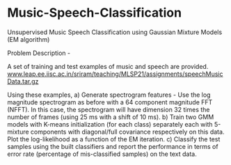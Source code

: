 # Music-Speech-Classification
Unsupervised Music Speech Classification using Gaussian Mixture Models (EM algorithm)

Problem Description -

A set of training and test examples of music and speech are provided.
www.leap.ee.iisc.ac.in/sriram/teaching/MLSP21/assignments/speechMusicData.tar.gz

Using these examples,
  a) Generate spectrogram features - Use the log magnitude spectrogram as before with a 64 component magnitude FFT (NFFT). In this case, the spectrogram will have
dimension 32 times the number of frames (using 25 ms with a shift of 10 ms).
  b) Train two GMM models with K-means initialization (for each class) separately each with 5-mixture components with diagonal/full covariance respectively on this data. Plot the log-likelihood as a function of the EM iteration.
  c) Classify the test samples using the built classifiers and report the performance in terms of error rate (percentage of mis-classified samples) on the text data.
